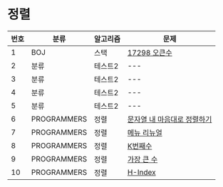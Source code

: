 # 정렬

|번호|분류|알고리즘|문제
|---|------|---|---|
|1|BOJ|스택|[17298 오큰수](http://www.google.co.kr)|
|2|분류|테스트2|---|
|3|분류|테스트2|---|
|4|분류|테스트2|---|
|5|분류|테스트2|---|
|6|PROGRAMMERS|정렬|[문자열 내 마음대로 정렬하기](https://school.programmers.co.kr/learn/courses/30/lessons/12915)|
|7|PROGRAMMERS|정렬|[메뉴 리뉴얼](https://school.programmers.co.kr/learn/courses/30/lessons/12915)|
|8|PROGRAMMERS|정렬|[K번째수](https://school.programmers.co.kr/learn/courses/30/lessons/42748)|
|9|PROGRAMMERS|정렬|[가장 큰 수](https://school.programmers.co.kr/learn/courses/30/lessons/42746)|
|10|PROGRAMMERS|정렬|[H-Index](https://school.programmers.co.kr/learn/courses/30/lessons/42747)|

